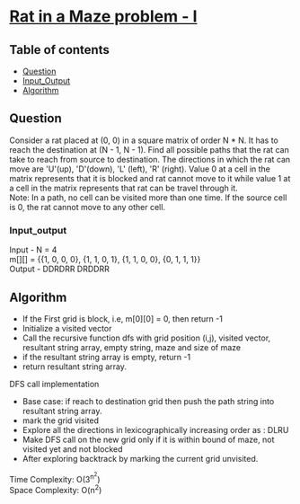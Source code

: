 # [Rat in a Maze problem - I](https://practice.geeksforgeeks.org/problems/rat-in-a-maze-problem/1)

## Table of contents

- [Question](#question)
- [Input_Output](#input_output)
- [Algorithm](#algorithm)

## Question
Consider a rat placed at (0, 0) in a square matrix of order N * N. It has to reach the destination at (N - 1, N - 1). Find all possible paths that the rat can take to reach from source to destination. The directions in which the rat can move are 'U'(up), 'D'(down), 'L' (left), 'R' (right). Value 0 at a cell in the matrix represents that it is blocked and rat cannot move to it while value 1 at a cell in the matrix represents that rat can be travel through it.</br>
Note: In a path, no cell can be visited more than one time. If the source cell is 0, the rat cannot move to any other cell.

### Input_output
Input - N = 4 </br>
m[][] = {{1, 0, 0, 0},
         {1, 1, 0, 1}, 
         {1, 1, 0, 0},
         {0, 1, 1, 1}}</br>
Output - DDRDRR DRDDRR

## Algorithm
- If the First grid is block, i.e, m[0][0] = 0, then return -1
- Initialize a visited vector
- Call the recursive function dfs with grid position (i,j), visited vector, resultant string array, empty string, maze and size of maze
- if the resultant string array is empty, return -1
- return resultant string array.

DFS call implementation
- Base case: if reach to destination grid then push the path string into resultant string array.
- mark the grid visited
- Explore all the directions in lexicographically increasing order as : DLRU
- Make DFS call on the new grid only if it is within bound of maze, not visited yet and not blocked
- After exploring backtrack by marking the current grid unvisited.

Time Complexity: O(3<sup>n<sup>2</sup></sup>) </br>
Space Complexity: O(n<sup>2</sup>)